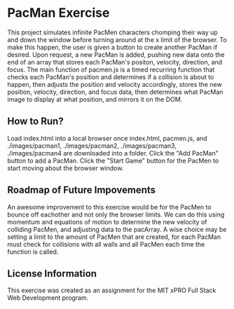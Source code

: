 # PacMan Exercise
This project simulates infinite PacMen characters chomping their way up and down the window before turning around at the x limit of the browser. To make this happen, the user is given a button to create another PacMan if desired. Upon request, a new PacMan is added, pushing new data onto the end of an array that stores each PacMan's positon, velocity, direction, and focus. The main function of pacmen.js is a timed recurring function that checks each PacMan's position and determines if a collision is about to happen, then adjusts the position and velocity accordingly, stores the new position, velocity, direction, and focus data, then determines what PacMan image to display at what position, and mirrors it on the DOM.

## How to Run?
Load index.html into a local browser once index.html, pacmen.js, and ./images/pacman1, ./images/pacman2, ./images/pacman3, ./images/pacman4 are downloaded into a folder. 
Click the "Add PacMan" button to add a PacMan. Click the "Start Game" button for the PacMen to start moving about the browser window. 

## Roadmap of Future Impovements
An awesome improvement to this exercise would be for the PacMen to bounce off eachother and not only the browser limits. We can do this using momentum and equations of motion to determine the new velocity of colliding PacMen, and adjusting data to the pacArray. A wise choice may be setting a limit to the amount of PacMen that are created, for each PacMan must check for collisions with all walls and all PacMen each time the function is called.

## License Information
This exercise was created as an assignment for the MIT xPRO Full Stack Web Development program. 
